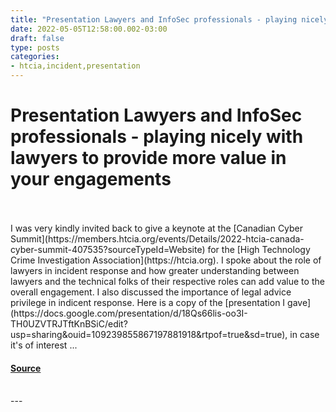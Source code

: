 ```yaml
---
title: "Presentation Lawyers and InfoSec professionals - playing nicely with lawyers to provide more value in your engagements"
date: 2022-05-05T12:58:00.002-03:00
draft: false
type: posts
categories: 
- htcia,incident,presentation
---
```

# Presentation Lawyers and InfoSec professionals - playing nicely with lawyers to provide more value in your engagements

<br/>

<br/>
I was very kindly invited back to give a keynote at the [Canadian Cyber Summit](https://members.htcia.org/events/Details/2022-htcia-canada-cyber-summit-407535?sourceTypeId=Website) for the [High Technology Crime Investigation Association](https://htcia.org). I spoke about the role of lawyers in incident response and how greater understanding between lawyers and the technical folks of their respective roles can add value to the overall engagement. I also discussed the importance of legal advice privilege in indicent response. Here is a copy of the [presentation I gave](https://docs.google.com/presentation/d/18Qs66lis-oo3I-TH0UZVTRJTftKnBSiC/edit?usp=sharing&ouid=109239855867197881918&rtpof=true&sd=true), in case it's of interest ...

<!-- google\_ad\_client = "pub-2534906746401214"; //728x15, created 12/29/07 google\_ad\_slot = "1518476471"; google\_ad\_width = 728; google\_ad\_height = 15; //-->

#### [Source](http://blog.privacylawyer.ca/feeds/6724970173220637500/comments/default)

<br/>
---
